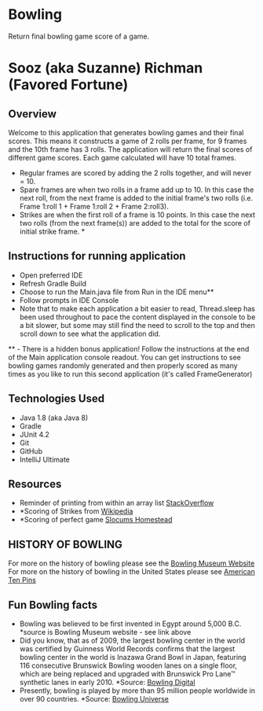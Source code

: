 # Bowling
Return final bowling game score of a game. 

# Sooz (aka Suzanne) Richman (Favored Fortune)

## Overview

Welcome to this application that generates bowling games and their final scores.
This means it constructs a game of 2 rolls per frame, for 9 frames and the 10th frame has 3 rolls.
The application will return the final scores of different game scores. Each game calculated will have 10 total frames.

- Regular frames are scored by adding the 2 rolls together, and will never = 10.
- Spare frames are when two rolls in a frame add up to 10. In this case the next roll, from the next frame is added 
to the initial frame's two rolls (i.e. Frame 1:roll 1 + Frame 1:roll 2 + Frame 2:roll3).
- Strikes are when the first roll of a frame is 10 points. In this case the next two rolls (from the next frame(s)) 
are added to the total for the score of initial strike frame. *


## Instructions for running application

- Open preferred IDE
- Refresh Gradle Build
- Choose to run the Main.java file from Run in the IDE menu**
- Follow prompts in IDE Console
- Note that to make each application a bit easier to read, Thread.sleep has been used throughout to pace the content 
displayed in the console to be a bit slower, but some may still find the need to scroll to the top and then scroll 
down to see what the application did.

** - There is a hidden bonus application! Follow the instructions at the end of the Main application console readout.
You can get instructions to see bowling games randomly generated and then properly scored as many times as you like 
to run this second application (it's called FrameGenerator)

## Technologies Used

- Java 1.8 (aka Java 8)
- Gradle
- JUnit 4.2
- Git
- GitHub
- IntelliJ Ultimate

## Resources

- Reminder of printing from within an array list [StackOverflow](https://stackoverflow.com/questions/10168066/how-to-print-out-all-the-elements-of-a-list-in-java)
- *Scoring of Strikes from [Wikipedia](https://en.wikipedia.org/wiki/Strike_(bowling))
- *Scoring of perfect game [Slocums Homestead](http://slocums.homestead.com/gamescore.html)

## HISTORY OF BOWLING
For more on the history of bowling please see the [Bowling Museum Website](https://www.bowlingmuseum.com/Visit/Education/History-of-Bowling)
For more on the history of bowling in the United States please see [American Ten Pins](http://www.americantenpins.com/PartOne.htm#theoriginalamericansocialnetwork)

## Fun Bowling facts
- Bowling was believed to be first invented in Egypt around 5,000 B.C. *source is Bowling Museum website - see link 
above
- Did you know, that as of 2009, the largest bowling center in the world was certified by Guinness World Records 
confirms that the largest bowling center in the world is Inazawa Grand Bowl in Japan, featuring 116 consecutive 
Brunswick Bowling wooden lanes on a single floor, which are being replaced and upgraded with Brunswick Pro Lane™ 
synthetic lanes in early 2010. *Source: [Bowling Digital](https://www.bowlingdigital.com/bowl/node/7445)
- Presently, bowling is played by more than 95 million people worldwide in over 90 countries. *Source: [Bowling 
Universe](https://www.thebowlinguniverse.com/blogs/news/history-of-bowling)
